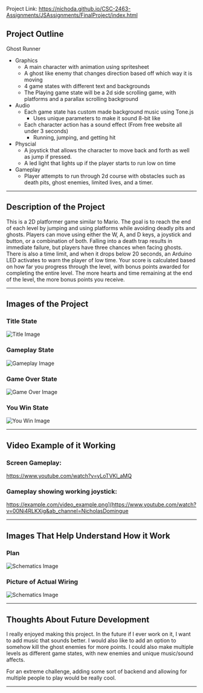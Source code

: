 Project Link: https://nichoda.github.io/CSC-2463-Assignments/JSAssignments/FinalProject/index.html

## Project Outline

Ghost Runner

- Graphics
  - A main character with animation using spritesheet
  - A ghost like enemy that changes direction based off which way it is moving
  - 4 game states with different text and backgrounds
  - The Playing game state will be a 2d side scrolling game, with platforms and a parallax scrolling background
- Audio
  - Each game state has custom made background music using Tone.js
    - Uses unique parameters to make it sound 8-bit like 
  - Each character action has a sound effect (From free website all under 3 seconds)
    - Running, jumping, and getting hit
- Physcial  
  - A joystick that allows the character to move back and forth as well as jump if pressed.
  - A led light that lights up if the player starts to run low on time
- Gameplay 
  - Player attempts to run through 2d course with obstacles such as death pits, ghost enemies, limited lives, and a timer.
  
---

## Description of the Project

This is a 2D platformer game similar to Mario. The goal is to reach the end of each level by jumping and using platforms while avoiding deadly pits and ghosts. Players can move using either the W, A, and D keys, a joystick and button, or a combination of both. Falling into a death trap results in immediate failure, but players have three chances when facing ghosts. There is also a time limit, and when it drops below 20 seconds, an Arduino LED activates to warn the player of low time. Your score is calculated based on how far you progress through the level, with bonus points awarded for completing the entire level. The more hearts and time remaining at the end of the level, the more bonus points you receive.

---

## Images of the Project

### Title State
![Title Image](./title.PNG)
### Gameplay State
![Gameplay Image](./Gameplay.PNG)
### Game Over State
![Game Over Image](./GameOver.PNG)
### You Win State
![You Win Image](./YouWin.PNG)

---

## Video Example of it Working

### Screen Gameplay:
https://www.youtube.com/watch?v=yLoTVKl_aMQ
### Gameplay showing working joystick:
https://example.com/video_example.png](https://www.youtube.com/watch?v=00Ni4RLKXig&ab_channel=NicholasDomingue

---

## Images That Help Understand How it Work

### Plan
![Schematics Image](./setuo.PNG)

### Picture of Actual Wiring
![Schematics Image](./led.png)

---

## Thoughts About Future Development

I really enjoyed making this project. In the future if I ever work on it, I want to add music that sounds better. I would also like to add an option to somehow kill the ghost enemies for more points. I could also make multiple levels as different game states, with new enemies and unique music/sound affects. 

For an extreme challenge, adding some sort of backend and allowing for multiple people to play would be really cool.

---
